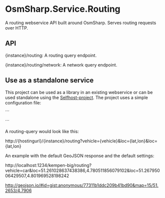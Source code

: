 OsmSharp.Service.Routing
========================

A routing webservice API built around OsmSharp. Serves routing requests over HTTP.

API
---

{instance}/routing: A routing query endpoint.

{instance}/routing/network: A network query endpoint.

Use as a standalone service
---------------------------

This project can be used as a library in an existing webservice or can be used standalone using the [Selfhost-project](https://github.com/OsmSharp/OsmSharp.Service.Routing/tree/master/OsmSharp.Service.Routing.SelfHost). The project uses a simple configuration file:

´´´
<?xml version="1.0" encoding="utf-8"?>
<configuration>
  <configSections>
    <section name="ApiConfiguration" type="OsmSharp.Service.Routing.Configurations.ApiConfiguration,
             OsmSharp.Service.Routing"/>
  </configSections>
  <ApiConfiguration>
    <instances>
      <add name="instance-name" graph="/path/to/raw/osm-file.osm.pbf" type="raw" format="osm-pbf" />
    </instances>
  </ApiConfiguration>
</configuration>
´´´

A routing-query would look like this:

http://{hostingurl}/{instance}/routing?vehicle={vehicle}&loc={lat,lon}&loc={lat,lon}

An example with the default GeoJSON response and the default settings:

http://localhost:1234/kempen-big/routing?vehicle=car&loc=51.261028637438386,4.780511856079102&loc=51.26795006429507,4.801969528198242

http://geojson.io/#id=gist:anonymous/77311b1ddc209b41bd90&map=15/51.2653/4.7906
